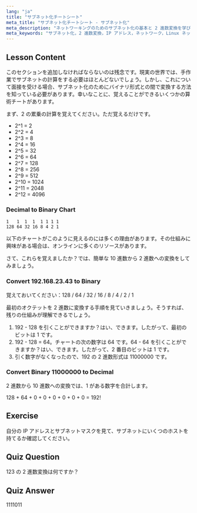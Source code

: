 ```yaml
---
lang: "ja"
title: "サブネット化チートシート"
meta_title: "サブネット化チートシート - サブネット化"
meta_description: "ネットワーキングのためのサブネット化の基本と 2 進数変換を学びます。この初心者向けのガイドで、IP アドレスとサブネットマスクを理解しましょう。今すぐ学習を始めましょう！"
meta_keywords: "サブネット化，2 進数変換，IP アドレス，ネットワーク，Linux ネットワーキング，初心者，チュートリアル，ガイド"
---
```


## Lesson Content

このセクションを追加しなければならないのは残念です。現実の世界では、手作業でサブネットの計算をする必要はほとんどないでしょう。しかし、これについて面接を受ける場合、サブネット化のためにバイナリ形式との間で変換する方法を知っている必要があります。幸いなことに、覚えることができるいくつかの算術チートがあります。

まず、2 の累乗の計算を覚えてください。ただ覚えるだけです。

- 2^1 = 2
- 2^2 = 4
- 2^3 = 8
- 2^4 = 16
- 2^5 = 32
- 2^6 = 64
- 2^7 = 128
- 2^8 = 256
- 2^9 = 512
- 2^10 = 1024
- 2^11 = 2048
- 2^12 = 4096

### Decimal to Binary Chart

```plaintext
1   1  1  1  1 1 1 1
128 64 32 16 8 4 2 1
```

以下のチャートがこのように見えるのには多くの理由があります。その仕組みに興味がある場合は、オンラインに多くのリソースがあります。

さて、これらを覚えましたか？では、簡単な 10 進数から 2 進数への変換をしてみましょう。

### Convert 192.168.23.43 to Binary

覚えておいてください：128 / 64 / 32 / 16 / 8 / 4 / 2 / 1

最初のオクテットを 2 進数に変換する手順を見ていきましょう。そうすれば、残りの仕組みが理解できるでしょう。

1. 192 - 128 を引くことができますか？はい、できます。したがって、最初のビットは 1 です。
2. 192 - 128 = 64。チャートの次の数字は 64 です。64 - 64 を引くことができますか？はい、できます。したがって、2 番目のビットは 1 です。
3. 引く数字がなくなったので、192 の 2 進数形式は 11000000 です。

### Convert Binary 11000000 to Decimal

2 進数から 10 進数への変換では、1 がある数字を合計します。

128 + 64 + 0 + 0 + 0 + 0 + 0 + 0 = 192!

## Exercise

自分の IP アドレスとサブネットマスクを見て、サブネットにいくつのホストを持てるか確認してください。

## Quiz Question

123 の 2 進数変換は何ですか？

## Quiz Answer

1111011
